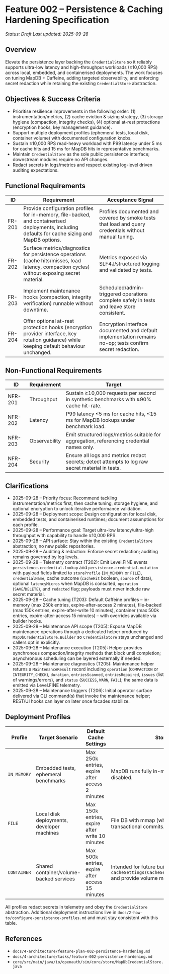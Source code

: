 # Feature 002 – Persistence & Caching Hardening Specification

_Status: Draft_
_Last updated: 2025-09-28_

## Overview
Elevate the persistence layer backing the `CredentialStore` so it reliably supports ultra-low latency and high-throughput workloads (≥10,000 RPS) across local, embedded, and containerised deployments. The work focuses on tuning MapDB + Caffeine, adding targeted observability, and enforcing secret redaction while retaining the existing `CredentialStore` abstraction.

## Objectives & Success Criteria
- Prioritise resilience improvements in the following order: (1) instrumentation/metrics, (2) cache eviction & sizing strategy, (3) storage hygiene (compaction, integrity checks), (4) optional at-rest protections (encryption hooks, key management guidance).
- Support multiple deployment profiles (ephemeral tests, local disk, container volume) with documented configuration knobs.
- Sustain ≥10,000 RPS read-heavy workload with P99 latency under 5 ms for cache hits and 15 ms for MapDB hits in representative benchmarks.
- Maintain `CredentialStore` as the sole public persistence interface; downstream modules require no API changes.
- Redact secrets in logs/metrics and respect existing log-level driven auditing expectations.

## Functional Requirements
| ID | Requirement | Acceptance Signal |
|----|-------------|-------------------|
| FR-201 | Provide configuration profiles for in-memory, file-backed, and containerised deployments, including defaults for cache sizing and MapDB options. | Profiles documented and covered by smoke tests that load and query credentials without manual tuning. |
| FR-202 | Surface metrics/diagnostics for persistence operations (cache hits/misses, load latency, compaction cycles) without exposing secret material. | Metrics exposed via SLF4J/structured logging and validated by tests. |
| FR-203 | Implement maintenance hooks (compaction, integrity verification) runnable without downtime. | Scheduled/admin-triggered operations complete safely in tests and leave store consistent. |
| FR-204 | Offer optional at-rest protection hooks (encryption provider interface, key rotation guidance) while keeping default behaviour unchanged. | Encryption interface documented and default implementation remains no-op; tests confirm secret redaction. |

## Non-Functional Requirements
| ID | Requirement | Target |
|----|-------------|--------|
| NFR-201 | Throughput | Sustain ≥10,000 requests per second in synthetic benchmarks with ≥90% cache hit-rate. |
| NFR-202 | Latency | P99 latency ≤5 ms for cache hits, ≤15 ms for MapDB lookups under benchmark load. |
| NFR-203 | Observability | Emit structured logs/metrics suitable for aggregation, referencing credential names only. |
| NFR-204 | Security | Ensure all logs and metrics redact secrets; detect attempts to log raw secret material in tests. |

## Clarifications
- 2025-09-28 – Priority focus: Recommend tackling instrumentation/metrics first, then cache tuning, storage hygiene, and optional encryption to unlock iterative performance validation.
- 2025-09-28 – Deployment scope: Design configuration for local disk, embedded tests, and containerised runtimes; document assumptions for each profile.
- 2025-09-28 – Performance goal: Target ultra-low latency/ultra-high throughput with capability to handle ≥10,000 RPS.
- 2025-09-28 – API surface: Stay within the existing `CredentialStore` abstraction; no new public repositories.
- 2025-09-28 – Auditing & redaction: Enforce secret redaction; auditing remains governed by log levels.
- 2025-09-28 – Telemetry contract (T202): Emit Level.FINE events `persistence.credential.lookup` and `persistence.credential.mutation` with payload fields limited to `storeProfile` (`IN_MEMORY` or `FILE`), `credentialName`, cache outcome (`cacheHit` boolean, `source` of data), optional `latencyMicros` when MapDB is consulted, `operation` (`SAVE`/`DELETE`), and `redacted` flag; payloads must never include raw secret material.
- 2025-09-28 – Cache tuning (T203): Default Caffeine profiles – in-memory (max 250k entries, expire-after-access 2 minutes), file-backed (max 150k entries, expire-after-write 10 minutes), container (max 500k entries, expire-after-access 15 minutes) – with overrides available via builder hooks.
- 2025-09-28 – Maintenance API scope (T205): Expose MapDB maintenance operations through a dedicated helper produced by `MapDbCredentialStore.Builder` so `CredentialStore` stays unchanged and callers opt in explicitly.
- 2025-09-28 – Maintenance execution (T205): Helper provides synchronous compaction/integrity methods that block until completion; asynchronous scheduling can be layered externally if needed.
- 2025-09-28 – Maintenance diagnostics (T205): Maintenance helper returns a `MaintenanceResult` record including `operation` (`COMPACTION` or `INTEGRITY_CHECK`), `duration`, `entriesScanned`, `entriesRepaired`, `issues` (list of warnings/errors), and `status` (`SUCCESS`, `WARN`, `FAIL`); the same data is emitted via Level.FINE telemetry.
- 2025-09-28 – Maintenance triggers (T206): Initial operator surface delivered via CLI command(s) that invoke the maintenance helper; REST/UI hooks can layer on later once facades stabilize.

## Deployment Profiles

| Profile | Target Scenario | Default Cache Settings | Storage Notes | Override Guidance |
|---------|-----------------|------------------------|---------------|-------------------|
| `IN_MEMORY` | Embedded tests, ephemeral benchmarks | Max 250k entries, expire after access 2 minutes | MapDB runs fully in-memory; disk persistence disabled. | Use `MapDbCredentialStore.inMemory().cacheSettings(...)` to shrink footprint for unit tests or increase TTL during long benchmarks. |
| `FILE` | Local disk deployments, developer machines | Max 150k entries, expire after write 10 minutes | File DB with mmap (when supported) and transactional commits. | Override TTL if the write frequency is low; prefer `cacheExpirationStrategy(AFTER_WRITE)` for durability alignment. |
| `CONTAINER` | Shared container/volume-backed services | Max 500k entries, expire after access 15 minutes | Intended for future builder helpers; use `cacheSettings(CacheSettings.containerDefaults())` and provide volume mounts. | Adjust maximum size based on container memory limits, keeping ≥15 minutes TTL only when hit ratios stay above 90%. |

All profiles redact secrets in telemetry and obey the `CredentialStore` abstraction. Additional deployment instructions live in `docs/2-how-to/configure-persistence-profiles.md` and must stay consistent with this table.

## References
- `docs/4-architecture/feature-plan-002-persistence-hardening.md`
- `docs/4-architecture/tasks/feature-002-persistence-hardening.md`
- `core/src/main/java/io/openauth/sim/core/store/MapDbCredentialStore.java`
